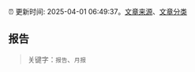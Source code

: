 :alarm_clock: 更新时间: 2025-04-01 06:49:37。[文章来源](/README.md)、[文章分类](/TAGS.md)

## 报告


> 关键字：`报告`、`月报`



